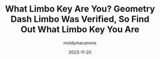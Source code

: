 ---
title: "What Limbo Key Are You? Geometry Dash Limbo Was Verified, So Find Out What Limbo Key You Are"
date: 2023-11-20
desc: BGram verified the famous Geometry Dash memory extreme demon Limbo. At the end of this level, you have to choose the right key. So let's find out which Limbo key you are!
pageSlug: what-limbo-key-are-you-geometry-dash
author: moldymacaronix
image: https://i.ytimg.com/vi/ryBbuH_SPbs/maxresdefault.jpg
imageSource: https://www.youtube.com/watch?v=ryBbuH_SPbs
questions:
    -
        question: What is your hardest difficulty demon?
        options:
            - Nothing
            - Easy or Medium Demon
            - Hard or Insane Demon
            - Extreme Demon
    -
        question: Who is your favorite player out of the following?
        options:
            - Xanii
            - Trick
            - Zoink
            - BGram
    -
        question: How many stars do you have?
        options:
            - Less than 100
            - Less than 500
            - Less than 1000
            - More than 1000
    -
        question: What is your eye color?
        options:
            - Brown
            - Blue
            - Hazel/Amber
            - Green
    -
        question: Which of these extreme demons do you like the most?
        options:
            - Limbo
            - Abyss of Darkness
            - Acheron
            - Silent Clubstep
    -
        question: Which of these YouTubers do you like the most?
        options:
            - EricVanWilderman
            - AeonAir
            - Wulzy
            - Tride
    -
        question: How many user coins do you have?
        options:
            - Less than 10
            - Less than 50
            - Less than 100
            - More than 100
    -
        question: Which of these creators do you like the most?
        options:
            - Viprin
            - Culuc
            - Subwoofer
            - Rafer
    -
        question: What is your favorite difficulty?
        options:
            - Auto or Easy
            - Normal or Hard
            - Harder or Insane
            - Demon
    -
        question: What is your favorite color?
        options:
            - Blue
            - Yellow
            - Green
            - Red
outcomes:
    - You are the blue key!
    - You are the yellow key!
    - You are the green key!
    - You are the red key!
subcomes:
    - You are calm and content with life. You play Geometry Dash for fun and don't get totally stressed out over beating the hardest levels.
    - You seek new adventures with friends, old and new. You play Geometry Dash for the memories you will make and keep forever more.
    - You are both healthy and lucky. You take care of yourself and tend to fluke difficult levels.
    - You actively pursue new challenges and push your limits. You go for the hardest extreme demons for honor and glory.
---